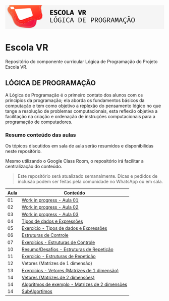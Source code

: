 <img src="aulas/images/header.png" heigh="300">

# Escola VR

Repositório do componente curricular Lógica de Programação do Projeto Escola VR.


## LÓGICA DE PROGRAMAÇÃO

A Lógica de Programação é o primeiro contato dos alunos com os princípios da programação; ela aborda os fundamentos básicos da computação e tem como objetivo a replexão do pensamento lógico no que tange a resolução de problemas computacionais, esta reflexão objetiva a facilitação na criação e ordenação de instruções computacionais para a programação de computadores.

### Resumo conteúdo das aulas

Os tópicos discutidos em sala de aula serão resumidos e disponibilidas neste repositório.

Mesmo utilizando o Google Class Room, o repositório irá facilitar a centralização do conteúdo.

> Este repositório será atualizado semanalmente. Dicas e pedidos de inclusão podem ser feitas pela comunidade no WhatsApp ou em sala.

Aula | Conteúdo
-- | --
01 | [Work in progress - Aula 01]()
02 | [Work in progress - Aula 02]()
03 | [Work in progress - Aula 03]()
04 | [Tipos de dados e Expressões](aulas/aula4.md)
05 | [Exercício - Tipos de dados e Expressões](aulas/aula5.md)
06 | [Estruturas de Controle](aulas/aula6.md)
07 | [Exercícios - Estruturas de Controle](aulas/aula7.md)
10 | [Resumo/Desafios - Estruturas de Repetição](aulas/aula10.md)
11 | [Exercício - Estruturas de Repetição](aulas/aula11.md)
12 |  Vetores (Matrizes de 1 dimensão) 
13 | [Exercícios - Vetores (Matrizes de 1 dimensão)](aulas/aula13.md)
14 | [Vetores (Matrizes de 2 dimensões)](aulas/aula14.md)
14 | [Algoritmos de exemplo - Matrizes de 2 dimensões](resources/vetores)
14 | [SubAlgortimos](aulas/aula14b.md)
